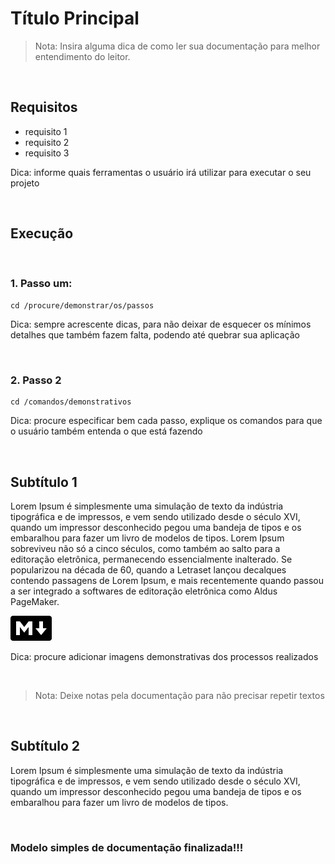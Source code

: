 # Título Principal

> Nota: Insira alguma dica de como ler sua documentação para melhor entendimento do leitor.


&nbsp;
## Requisitos

- requisito 1
- requisito 2
- requisito 3

Dica: informe quais ferramentas o usuário irá utilizar para executar o seu projeto


&nbsp;
## Execução


&nbsp;
### 1. Passo um:
~~~ shell
cd /procure/demonstrar/os/passos
~~~

Dica: sempre acrescente dicas, para não deixar de esquecer os mínimos detalhes que também
fazem falta, podendo até quebrar sua aplicação


&nbsp;
### 2. Passo 2
~~~ shell
cd /comandos/demonstrativos
~~~ 

Dica: procure especificar bem cada passo, explique os comandos para que o usuário também
entenda o que está fazendo


&nbsp;
## Subtítulo 1

Lorem Ipsum é simplesmente uma simulação de texto da indústria tipográfica e de impressos, e vem sendo utilizado desde o século XVI, quando um impressor desconhecido pegou uma bandeja de tipos e os embaralhou para fazer um livro de modelos de tipos. Lorem Ipsum sobreviveu não só a cinco séculos, como também ao salto para a editoração eletrônica, permanecendo essencialmente inalterado. Se popularizou na década de 60, quando a Letraset lançou decalques contendo passagens de Lorem Ipsum, e mais recentemente quando passou a ser integrado a softwares de editoração eletrônica como Aldus PageMaker.

![Procure colocar imagens](img/markdown.png)

Dica: procure adicionar imagens demonstrativas dos processos realizados


&nbsp;
> Nota: Deixe notas pela documentação para não precisar repetir textos


&nbsp;
## Subtítulo 2

Lorem Ipsum é simplesmente uma simulação de texto da indústria tipográfica e de impressos, e vem sendo utilizado desde o século XVI, quando um impressor desconhecido pegou uma bandeja de tipos e os embaralhou para fazer um livro de modelos de tipos.


&nbsp;
### Modelo simples de documentação finalizada!!!

